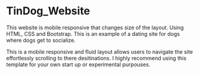 # TinDog_Website
This website is mobile responsive that changes size of the layout. Using HTML, CSS and Bootstrap. This is an example of a dating site for dogs where dogs get to socialize. 

This is a mobile responsive and fluid layout allows users to navigate the site effortlessly scrolling to there desitinations. I highly recommend using this template for your own start up or experimental purpouses.
